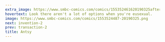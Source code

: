 ```yaml
---
extra_image: https://www.smbc-comics.com/comics/155352461620190325after.png
hovertext: Look there aren't a lot of options when you're eusexual.
image: https://www.smbc-comics.com/comics/1553524487-20190325.png
next: invention-2
prev: transaction-2
title: Antsy
---
```

